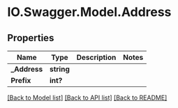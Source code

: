 # IO.Swagger.Model.Address
## Properties

Name | Type | Description | Notes
------------ | ------------- | ------------- | -------------
**_Address** | **string** |  | 
**Prefix** | **int?** |  | 

[[Back to Model list]](../README.md#documentation-for-models) [[Back to API list]](../README.md#documentation-for-api-endpoints) [[Back to README]](../README.md)

